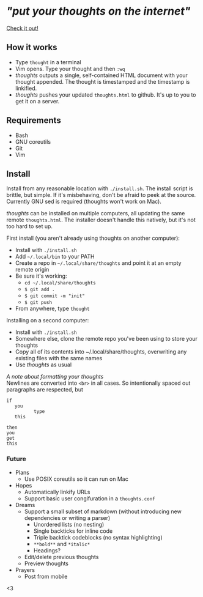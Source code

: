 
# *"put your thoughts on the internet"* 
[Check it out!](https://thoughts.maren.hup.is)

## How it works
* Type `thought` in a terminal
* Vim opens. Type your thought and then `:wq`
* *thoughts* outputs a single, self-contained HTML document with your thought appended. The thought is timestamped and the timestamp is linkified.
* *thoughts* pushes your updated `thoughts.html` to github. It's up to you to get it on a server.

## Requirements
* Bash
* GNU coreutils
* Git
* Vim

## Install
Install from any reasonable location with `./install.sh`. The install script is brittle, but simple. If it's misbehaving, don't be afraid to peek at the source. Currently GNU sed is required (thoughts won't work on Mac).

*thoughts* can be installed on multiple computers, all updating the same remote `thoughts.html`. The installer doesn't handle this natively, but it's not too hard to set up.

First install (you aren't already using thoughts on another computer):
* Install with `./install.sh`
* Add `~/.local/bin` to your PATH
* Create a repo in `~/.local/share/thoughts` and point it at an empty remote origin
* Be sure it's working:
  * `cd ~/.local/share/thoughts`
  * `$ git add .`
  * `$ git commit -m "init"`
  * `$ git push`
* From anywhere, type `thought`

Installing on a second computer:
* Install with `./install.sh`
* Somewhere else, clone the remote repo you've been using to store your thoughts
* Copy all of its contents into ~/.local/share/thoughts, overwriting any existing files with the same names
* Use *thoughts* as usual

*A note about formatting your thoughts*  
Newlines are converted into `<br>` in all cases. So intentionally spaced out paragraphs are respected, but
```
if
   you
          type
   this
```
```
then
you
get
this
```

### Future
* Plans
  * Use POSIX coreutils so it can run on Mac
* Hopes
  * Automatically linkify URLs
  * Support basic user congifuration in a `thoughts.conf`
* Dreams
  * Support a small subset of markdown (without introducing new dependencies or writing a parser)
    * Unordered lists (no nesting)
    * Single backticks for inline code
    * Triple backtick codeblocks (no syntax highlighting)
    * `**bold**` and `*italic*`
    * Headings?
  * Edit/delete previous thoughts
  * Preview thoughts
* Prayers
  * Post from mobile

<3
